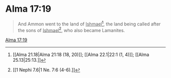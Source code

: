 # Alma 17:19

> And Ammon went to the land of <u>Ishmael</u>[^a], the land being called after the sons of <u>Ishmael</u>[^b], who also became Lamanites.

[Alma 17:19](https://www.churchofjesuschrist.org/study/scriptures/bofm/alma/17?lang=eng&id=p19#p19)


[^a]: [[Alma 21.18|Alma 21:18 (18, 20)]]; [[Alma 22.1|22:1 (1, 4)]]; [[Alma 25.13|25:13.]]
[^b]: [[1 Nephi 7.6|1 Ne. 7:6 (4-6).]]
